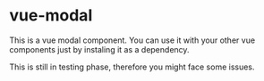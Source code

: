 # vue-modal
This is a vue modal component. You can use it with your other vue components just by instaling it as a dependency.

This is still in testing phase, therefore you might face some issues.
